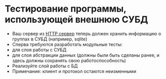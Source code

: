 # Тестирование программы, использующей внешнюю СУБД

 * Ваш сервер из [HTTP сервер](../http-app/plan.md) теперь должен хранить информацию о группах в СУБД (например, sqlite)
 * Сперва требуются разработать модульные тесты:
  * для слоя работы с СУБД
  * для слоя абстракции данных (должны были быть сделаны ранее, и здесь должны сохранять свою работоспособность)
 * Реализуйте слой работы с БД
 * Примечание: клиент и протокол остаются неизменными
